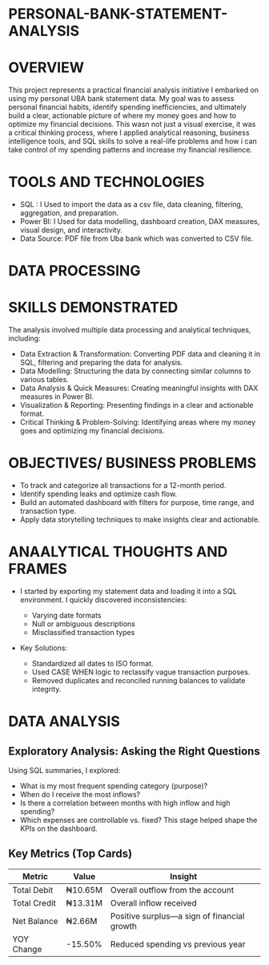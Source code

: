 # PERSONAL-BANK-STATEMENT-ANALYSIS

# OVERVIEW
This project represents a practical financial analysis initiative I embarked on using my personal UBA bank statement data. My goal was to assess personal financial habits, identify spending inefficiencies, and ultimately build a clear, actionable picture of where my money goes and how to optimize my financial decisions.
This wasn not just a visual exercise, it was a critical thinking process, where I applied analytical reasoning, business intelligence tools, and SQL skills to solve a real-life problems and how i can take control of my spending patterns and increase my financial resilience.


# TOOLS AND TECHNOLOGIES
* SQL : I Used to import the data as a csv file, data cleaning, filtering, aggregation, and preparation.
* Power BI: I Used for data modelling, dashboard creation, DAX measures, visual design, and interactivity.
* Data Source: PDF file from Uba bank which was converted to CSV file.

# DATA PROCESSING


# SKILLS DEMONSTRATED
The analysis involved multiple data processing and analytical techniques, including:

* Data Extraction & Transformation: Converting PDF data and cleaning it in SQL, filtering and preparing the data for analysis.
* Data Modelling: Structuring the data by connecting similar columns to various tables. 
* Data Analysis & Quick Measures: Creating meaningful insights with DAX measures in Power BI.
* Visualization & Reporting: Presenting findings in a clear and actionable format.
* Critical Thinking & Problem-Solving: Identifying areas where my money goes and optimizing my financial decisions.

# OBJECTIVES/ BUSINESS PROBLEMS
* To track and categorize all transactions for a 12-month period.
* Identify spending leaks and optimize cash flow.
* Build an automated dashboard with filters for purpose, time range, and transaction type.
* Apply data storytelling techniques to make insights clear and actionable.

# ANAALYTICAL THOUGHTS AND FRAMES
* I started by exporting my statement data and loading it into a SQL environment. I quickly discovered inconsistencies:
    - Varying date formats
    - Null or ambiguous descriptions
    - Misclassified transaction types

* Key Solutions:
    - Standardized all dates to ISO format.
    - Used CASE WHEN logic to reclassify vague transaction purposes.
    - Removed duplicates and reconciled running balances to validate integrity.

# DATA ANALYSIS
## Exploratory Analysis: Asking the Right Questions
Using SQL summaries, I explored:
* What is my most frequent spending category (purpose)?
* When do I receive the most inflows?
* Is there a correlation between months with high inflow and high spending?
* Which expenses are controllable vs. fixed?
This stage helped shape the KPIs on the dashboard.

## Key Metrics (Top Cards)
| Metric	| Value	  |Insight |
|---------|---------|--------|
|Total Debit|	₦10.65M	| Overall outflow from the account|
|Total Credit|	₦13.31M|	Overall inflow received|
|Net Balance	| ₦2.66M	| Positive surplus—a sign of financial growth|
|YOY Change	| -15.50%	| Reduced spending vs previous year|




